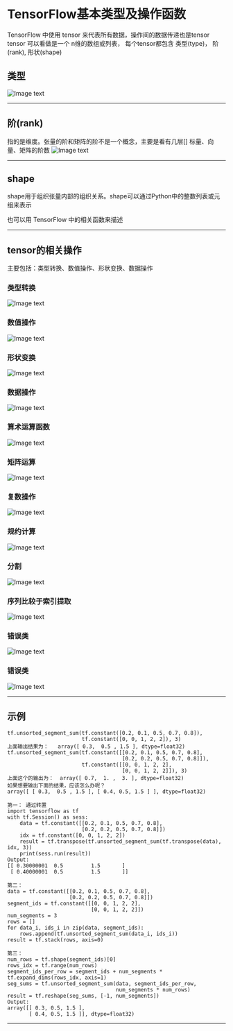 # TensorFlow基本类型及操作函数
TensorFlow 中使用 tensor 来代表所有数据，操作间的数据传递也是tensor
tensor 可以看做是一个 n维的数组或列表，
每个tensor都包含 类型(type)， 阶(rank), 形状(shape)

## 类型  
![Image text](https://github.com/shiyuan0806/Tutorial/blob/master/Tensorflow%20%E5%AE%9E%E6%88%98Google%E6%B7%B1%E5%BA%A6%E5%AD%A6%E4%B9%A0%E6%A1%86%E6%9E%B6/images/496d1b9d-1f7c-40ad-82a2-843e7019bbc7.png)

---

## 阶(rank)

指的是维度。张量的阶和矩阵的阶不是一个概念，主要是看有几层[] 标量、向量、矩阵的阶数
![Image text](https://github.com/shiyuan0806/Tutorial/blob/master/Tensorflow%20%E5%AE%9E%E6%88%98Google%E6%B7%B1%E5%BA%A6%E5%AD%A6%E4%B9%A0%E6%A1%86%E6%9E%B6/images/a117236b-efd3-45b1-92c5-fff4e447108c.png)

---

## shape

shape用于组织张量内部的组织关系。shape可以通过Python中的整数列表或元组来表示

也可以用 TensorFlow 中的相关函数来描述

---

## tensor的相关操作
主要包括：类型转换、数值操作、形状变换、数据操作
### 类型转换 
![Image text](https://github.com/shiyuan0806/Tutorial/blob/master/Tensorflow%20%E5%AE%9E%E6%88%98Google%E6%B7%B1%E5%BA%A6%E5%AD%A6%E4%B9%A0%E6%A1%86%E6%9E%B6/images/10ae6c75-c90f-4d3f-80ef-0e0cac5080a5.png)

### 数值操作
![Image text](https://github.com/shiyuan0806/Tutorial/blob/master/Tensorflow%20%E5%AE%9E%E6%88%98Google%E6%B7%B1%E5%BA%A6%E5%AD%A6%E4%B9%A0%E6%A1%86%E6%9E%B6/images/edc613e8-af16-43c3-9c5e-000253465660.png)

### 形状变换
![Image text](https://github.com/shiyuan0806/Tutorial/blob/master/Tensorflow%20%E5%AE%9E%E6%88%98Google%E6%B7%B1%E5%BA%A6%E5%AD%A6%E4%B9%A0%E6%A1%86%E6%9E%B6/images/fac0e41c-24ff-485a-a473-25375f60bc06.png)

### 数据操作
![Image text](https://github.com/shiyuan0806/Tutorial/blob/master/Tensorflow%20%E5%AE%9E%E6%88%98Google%E6%B7%B1%E5%BA%A6%E5%AD%A6%E4%B9%A0%E6%A1%86%E6%9E%B6/images/3698b757-3f7f-4c30-9044-834521302c12.png)

### 算术运算函数
![Image text](https://github.com/shiyuan0806/Tutorial/blob/master/Tensorflow%20%E5%AE%9E%E6%88%98Google%E6%B7%B1%E5%BA%A6%E5%AD%A6%E4%B9%A0%E6%A1%86%E6%9E%B6/images/72bc509e-2b6d-4f3b-934c-78d8417b0a89.png)

### 矩阵运算 
![Image text](https://github.com/shiyuan0806/Tutorial/blob/master/Tensorflow%20%E5%AE%9E%E6%88%98Google%E6%B7%B1%E5%BA%A6%E5%AD%A6%E4%B9%A0%E6%A1%86%E6%9E%B6/images/6ad617a1-4d60-423d-b79c-ac09d9386896.png)

### 复数操作    
![Image text](https://github.com/shiyuan0806/Tutorial/blob/master/Tensorflow%20%E5%AE%9E%E6%88%98Google%E6%B7%B1%E5%BA%A6%E5%AD%A6%E4%B9%A0%E6%A1%86%E6%9E%B6/images/a0a4f068-0c7c-466f-a240-ee2e4e14d70b.png)

### 规约计算
![Image text](https://github.com/shiyuan0806/Tutorial/blob/master/Tensorflow%20%E5%AE%9E%E6%88%98Google%E6%B7%B1%E5%BA%A6%E5%AD%A6%E4%B9%A0%E6%A1%86%E6%9E%B6/images/819c383e-0ec5-4322-a402-393ea601864a.png)

### 分割
![Image text](https://github.com/shiyuan0806/Tutorial/blob/master/Tensorflow%20%E5%AE%9E%E6%88%98Google%E6%B7%B1%E5%BA%A6%E5%AD%A6%E4%B9%A0%E6%A1%86%E6%9E%B6/images/0a5721b1-fd65-46fd-bb97-b78d36f0140b.png)

### 序列比较于索引提取
![Image text](https://github.com/shiyuan0806/Tutorial/blob/master/Tensorflow%20%E5%AE%9E%E6%88%98Google%E6%B7%B1%E5%BA%A6%E5%AD%A6%E4%B9%A0%E6%A1%86%E6%9E%B6/images/60d640e3-9fa9-4bf2-aa2c-2223a65c1e84.png)

### 错误类 
![Image text](https://github.com/shiyuan0806/Tutorial/blob/master/Tensorflow%20%E5%AE%9E%E6%88%98Google%E6%B7%B1%E5%BA%A6%E5%AD%A6%E4%B9%A0%E6%A1%86%E6%9E%B6/images/3df7354b-2149-4b56-b6b3-5f0f7ec5355d.png)

### 错误类 
![Image text](https://github.com/shiyuan0806/Tutorial/blob/master/Tensorflow%20%E5%AE%9E%E6%88%98Google%E6%B7%B1%E5%BA%A6%E5%AD%A6%E4%B9%A0%E6%A1%86%E6%9E%B6/images/3df7354b-2149-4b56-b6b3-5f0f7ec5355d.png)

---

## 示例
```
tf.unsorted_segment_sum(tf.constant([0.2, 0.1, 0.5, 0.7, 0.8]),
                        tf.constant([0, 0, 1, 2, 2]), 3)
上面输出结果为：   array([ 0.3,  0.5 , 1.5 ], dtype=float32)
tf.unsorted_segment_sum(tf.constant([[0.2, 0.1, 0.5, 0.7, 0.8],
                                     [0.2, 0.2, 0.5, 0.7, 0.8]]),
                        tf.constant([[0, 0, 1, 2, 2],
                                     [0, 0, 1, 2, 2]]), 3)
上面这个的输出为：  array([ 0.7,  1. ,  3. ], dtype=float32)
如果想要输出下面的结果，应该怎么办呢？
array([ [ 0.3,  0.5 , 1.5 ], [ 0.4, 0.5, 1.5 ] ], dtype=float32)

第一： 通过转置
import tensorflow as tf
with tf.Session() as sess:
    data = tf.constant([[0.2, 0.1, 0.5, 0.7, 0.8],
                        [0.2, 0.2, 0.5, 0.7, 0.8]])
    idx = tf.constant([0, 0, 1, 2, 2])
    result = tf.transpose(tf.unsorted_segment_sum(tf.transpose(data), idx, 3))
    print(sess.run(result))
Output:
[[ 0.30000001  0.5         1.5       ]
 [ 0.40000001  0.5         1.5       ]]

第二：
data = tf.constant([[0.2, 0.1, 0.5, 0.7, 0.8],
                    [0.2, 0.2, 0.5, 0.7, 0.8]])
segment_ids = tf.constant([[0, 0, 1, 2, 2],
                           [0, 0, 1, 2, 2]])
num_segments = 3
rows = []
for data_i, ids_i in zip(data, segment_ids):
    rows.append(tf.unsorted_segment_sum(data_i, ids_i))
result = tf.stack(rows, axis=0)

第三：
num_rows = tf.shape(segment_ids)[0]
rows_idx = tf.range(num_rows)
segment_ids_per_row = segment_ids + num_segments * tf.expand_dims(rows_idx, axis=1)
seg_sums = tf.unsorted_segment_sum(data, segment_ids_per_row,
                                   num_segments * num_rows)
result = tf.reshape(seg_sums, [-1, num_segments])
Output:
array([[ 0.3, 0.5, 1.5 ],
       [ 0.4, 0.5, 1.5 ]], dtype=float32)

```
--- 


